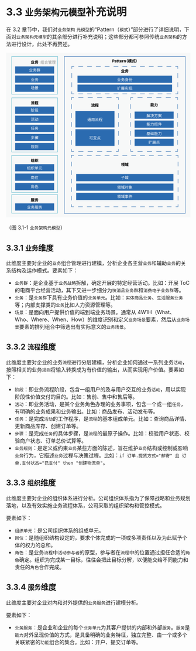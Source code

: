 # 3.3 `业务架构元模型`补充说明

在 3.2 章节中，我们对`业务架构` `元模型`的“Pattern（`模式`）”部分进行了详细说明，下面对`业务架构元模型`的其余部分进行补充说明；这些部分都可参照传统`业务架构`的方法进行设计，此处不再赘述。

![图 3.1-1 `业务架构元模型](../static/img-3.1-1-biz-arch-metamodel.png)

（图 3.1-1 `业务架构元模型`）

## 3.3.1 `业务`维度

此维度主要对企业的`业务`组合管理进行建模，分析企业各主营`业务`和辅助`业务`的关系结构及运作模式。要素如下：

* `业务群`：是企业基于`业务战略`拆解，确定开展的特定经营活动。比如：开展 ToC 的电商平台经营活动，其下又进一步细分为`快消品业务群`和`消费电子业务群`等。
* `业务`：是`业务群`下具有业务价值的`业务单元`。比如：`实体商品业务`、`生活服务业务`等；内部支撑类的`业务`比如人力资源管理等。
* `场景`：是面向用户提供价值的端到端业务场景。通常从 4W1H（What、Who、Where、When、How）的维度识别和定义`业务场景`要素，然后从`业务场景`要素的排列组合中筛选出有实际意义的`业务场景`。

## 3.3.2 `流程`维度

此维度主要对企业的业务`流程`进行分层建模，分析企业如何通过一系列业务`活动`，按照相关的业务`规则`将输入转换成为有价值的输出，从而实现用户价值。要素如下：

* `阶段`：即业务流程阶段，包含一组用户的及与用户交互的业务`活动`，用以实现阶段性价值交付的目的。比如：售前、售中和售后等。
* `活动`：即业务活动，是某个业务角色办理的业务事项，包含一个或一组`任务`，有明确的业务成果和业务输出。比如：商品发布、活动发布等。
* `任务`：是完成`活动`的工作程序，是`流程`的基本组成单元。比如：查询商品详情、更新商品库存、创建订单等。
* `步骤`：是完成`任务`的具体步骤，是`流程`的最原子操作。比如：校验用户状态、校验商户状态、订单总价试算等。
* `业务规则`：是定义或约束`业务`某些方面的陈述，旨在维护`业务`结构或控制或影响`业务`行为，它描述`业务`过程与决策过程。比如：`if 订单.提货方式="邮寄" 且 订单.支付状态="已支付" then "创建物流单"`。

## 3.3.3 `组织`维度

此维度主要对企业的组织体系进行分析。公司组织体系指为了保障战略和业务规划落地，以及有效实施业务流程体系，公司采取的组织架构和管控模式。

要素如下：

* `组织单元`：是公司组织体系的组成单元。
* `岗位`：是随组织结构设定的，要求个体完成的一项或多项责任以及为此赋予个体的权力的总和。
* `角色`：是业务`流程`中`活动参与者`的原型，参与者在`流程`中的位置通过担任合适的`角色`确定。组织为完成某一目标，往往会把此目标分解，以便能交给不同能力和责任的`角色`合作完成。

## 3.3.4 `服务`维度

此维度主要对企业对内和对外提供的`业务服务`进行建模分析。

要素如下：

* `业务服务`：是企业和企业的每个`业务单元`为其客户提供的内部和外部`服务`。`服务`是`能力`对外呈现价值的方式，是具备明确的业务特征，独立完整、由一个或多个关联紧密的`功能`组合的集合。比如：开户、提交订单等。

